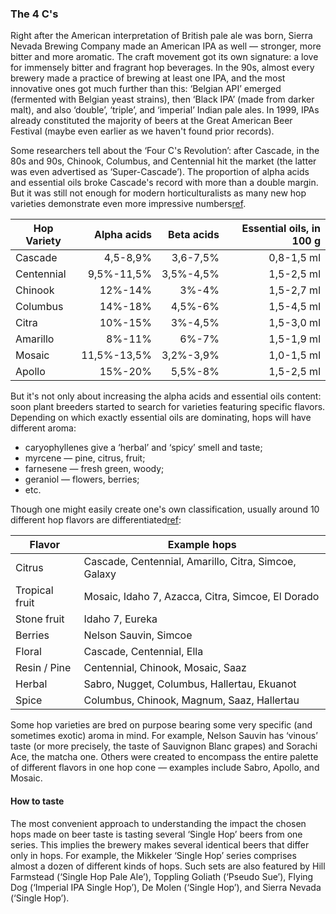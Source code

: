 ### The 4 C's

Right after the American interpretation of British pale ale was born, Sierra Nevada Brewing Company made an American IPA as well — stronger, more bitter and more aromatic. The craft movement got its own signature: a love for immensely bitter and fragrant hop beverages. In the 90s, almost every brewery made a practice of brewing at least one IPA, and the most innovative ones got much further than this: ‘Belgian API’ emerged (fermented with Belgian yeast strains), then ‘Black IPA’ (made from darker malt), and also ‘double’, ‘triple’, and ‘imperial’ Indian pale ales. In 1999, IPAs already constituted the majority of beers at the Great American Beer Festival (maybe even earlier as we haven't found prior records).

Some researchers tell about the ‘Four C's Revolution’: after Cascade, in the 80s and 90s, Chinook, Columbus, and Centennial hit the market (the latter was even advertised as ‘Super-Cascade’). The proportion of alpha acids and essential oils broke Cascade's record with more than a double margin. But it was still not enough for modern horticulturalists as many new hop varieties demonstrate even more impressive numbers[ref](http://www.hopslist.com).

| Hop Variety | Alpha acids | Beta acids | Essential oils, in 100 g |
|-------------|------------:|-----------:|-----------:|
| Cascade     | 4,5-8,9%    | 3,6-7,5%   | 0,8-1,5 ml |
| Centennial  | 9,5%-11,5%  | 3,5%-4,5%  | 1,5-2,5 ml |
| Chinook     | 12%-14%     | 3%-4%      | 1,5-2,7 ml |
| Columbus    | 14%-18%     | 4,5%-6%    | 1,5-4,5 ml |
| Citra       | 10%-15%     | 3%-4,5%    | 1,5-3,0 ml |
| Amarillo    | 8%-11%      | 6%-7%      | 1,5-1,9 ml |
| Mosaic      | 11,5%-13,5% | 3,2%-3,9%  | 1,0-1,5 ml |
| Apollo      | 15%-20%     | 5,5%-8%    | 1,5-2,5 ml |

But it's not only about increasing the alpha acids and essential oils content: soon plant breeders started to search for varieties featuring specific flavors. Depending on which exactly essential oils are dominating, hops will have different aroma:
  * caryophyllenes give a ‘herbal’ and ‘spicy’ smell and taste;
  * myrcene — pine, citrus, fruit;
  * farnesene — fresh green, woody;
  * geraniol — flowers, berries;
  * etc.

Though one might easily create one's own classification, usually around 10 different hop flavors are differentiated[ref](https://beermaverick.com/the-science-behind-identifying-hop-aromas/):

| Flavor              | Example hops                   |
|---------------------|--------------------------------|
| Citrus              | Cascade, Centennial, Amarillo, Citra, Simcoe, Galaxy |
| Tropical fruit      | Mosaic, Idaho 7, Azacca, Citra, Simcoe, El Dorado |
| Stone fruit         | Idaho 7, Eureka |
| Berries             | Nelson Sauvin, Simcoe |
| Floral              | Cascade, Centennial, Ella |
| Resin / Pine        | Centennial, Chinook, Mosaic, Saaz |
| Herbal              | Sabro, Nugget, Columbus, Hallertau, Ekuanot |
| Spice               | Columbus, Chinook, Magnum, Saaz, Hallertau |

Some hop varieties are bred on purpose bearing some very specific (and sometimes exotic) aroma in mind. For example, Nelson Sauvin has ‘vinous’ taste (or more precisely, the taste of Sauvignon Blanc grapes) and Sorachi Ace, the matcha one. Others were created to encompass the entire palette of different flavors in one hop cone — examples include Sabro, Apollo, and Mosaic.

#### How to taste

The most convenient approach to understanding the impact the chosen hops made on beer taste is tasting several ‘Single Hop’ beers from one series. This implies the brewery makes several identical beers that differ only in hops. For example, the Mikkeler ‘Single Hop’ series comprises almost a dozen of different kinds of hops. Such sets are also featured by Hill Farmstead (‘Single Hop Pale Ale’), Toppling Goliath (‘Pseudo Sue’), Flying Dog (‘Imperial IPA Single Hop’), De Molen (‘Single Hop’), and Sierra Nevada (‘Single Hop’).